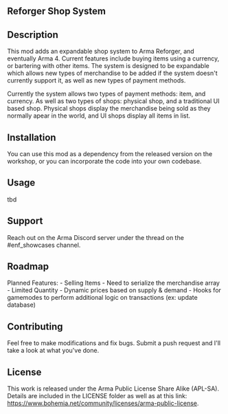 ## Reforger Shop System

## Description
This mod adds an expandable shop system to Arma Reforger, and eventually Arma 4. Current features include buying items using a currency, or bartering with other items. The system is designed to be expandable which allows new types of merchandise to be added if the system doesn't currently support it, as well as new types of payment methods. 

Currently the system allows two types of payment methods: item, and currency. As well as two types of shops: physical shop, and a traditional UI based shop. Physical shops display the merchandise being sold as they normally apear in the world, and UI shops display all items in list.

## Installation
You can use this mod as a dependency from the released version on the workshop, or you can incorporate the code into your own codebase.

## Usage
tbd

## Support
Reach out on the Arma Discord server under the thread on the #enf_showcases channel.

## Roadmap
Planned Features:
    - Selling Items
        - Need to serialize the merchandise array
    - Limited Quantity
    - Dynamic prices based on supply & demand
    - Hooks for gamemodes to perform additional logic on transactions (ex: update database)

## Contributing
Feel free to make modifications and fix bugs. Submit a push request and I'll take a look at what you've done.

## License
This work is released under the Arma Public License Share Alike (APL-SA). Details are included in the LICENSE folder as well as at this link: https://www.bohemia.net/community/licenses/arma-public-license.